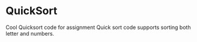 # QuickSort
Cool Quicksort code for assignment
Quick sort code supports sorting both letter and numbers.
